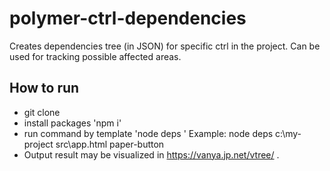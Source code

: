 # polymer-ctrl-dependencies
Creates dependencies tree (in JSON) for specific ctrl in the project. Can be used for tracking possible affected areas.

## How to run

- git clone
- install packages 'npm i'
- run command by template 'node deps <projectPath> <PathToRootPolymerElement> <PolymerElementId>'
  Example: node deps c:\\my-project src\\app.html paper-button
- Output result may be visualized in https://vanya.jp.net/vtree/ .
